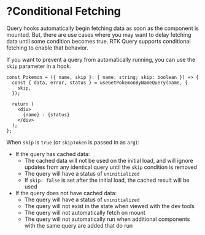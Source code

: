 # ?Conditional Fetching

Query hooks automatically begin fetching data as soon as the component is mounted. But, there are use cases where you may want to delay fetching data until some condition becomes true. RTK Query supports conditional fetching to enable that behavior.

If you want to prevent a query from automatically running, you can use the `skip` parameter in a hook.

~~~
const Pokemon = ({ name, skip }: { name: string; skip: boolean }) => {
  const { data, error, status } = useGetPokemonByNameQuery(name, {
    skip,
  });

  return (
    <div>
      {name} - {status}
    </div>
  );
};
~~~

When `skip` is `true` (or `skipToken` is passed in as `arg`):

* If the query has cached data:
  * The cached data will not be used on the initial load, and will ignore updates from any identical query until the `skip` condition is removed
  * The query will have a status of `uninitialized`
  * If `skip: false` is set after the initial load, the cached result will be used
* If the query does not have cached data:
  * The query will have a status of `uninitialized`
  * The query will not exist in the state when viewed with the dev tools
  * The query will not automatically fetch on mount
  * The query will not automatically run when additional components with the same query are added that do run
